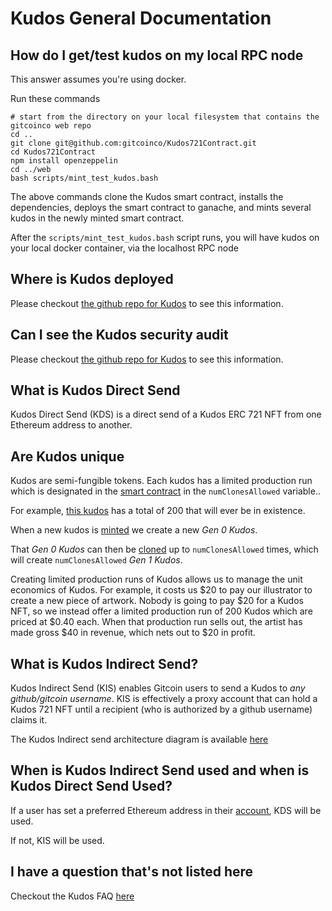 # Kudos General Documentation

## How do I get/test kudos on my local RPC node

This answer assumes you're using docker.

Run these commands

```shell
# start from the directory on your local filesystem that contains the gitcoinco web repo
cd ..
git clone git@github.com:gitcoinco/Kudos721Contract.git
cd Kudos721Contract
npm install openzeppelin
cd ../web
bash scripts/mint_test_kudos.bash
```

The above commands clone the Kudos smart contract, installs the dependencies, deploys the smart contract to ganache, and mints several kudos in the newly minted smart contract.

After the `scripts/mint_test_kudos.bash` script runs, you will have kudos on your local docker container, via the localhost RPC node

## Where is Kudos deployed

Please checkout [the github repo for Kudos](https://github.com/gitcoinco/Kudos721Contract) to see this information.

## Can I see the Kudos security audit

Please checkout [the github repo for Kudos](https://github.com/gitcoinco/Kudos721Contract) to see this information.

## What is Kudos Direct Send

Kudos Direct Send (KDS) is a direct send of a Kudos ERC 721 NFT from one Ethereum address to another.

## Are Kudos unique

Kudos are semi-fungible tokens.   Each kudos has a limited production run which is designated in the [smart contract](https://github.com/gitcoinco/Kudos721Contract/blob/19b783e50825bfc258179454990a517e84343153/contracts/Kudos.sol#L15) in the `numClonesAllowed` variable..

For example, [this kudos](https://gitcoin.co/kudos/430/resilience) has a total of 200 that will ever be in existence.

When a new kudos is [minted](https://github.com/gitcoinco/Kudos721Contract/blob/19b783e50825bfc258179454990a517e84343153/contracts/Kudos.sol#L48) we create a new *Gen 0 Kudos*.

That *Gen 0 Kudos* can then be [cloned](https://github.com/gitcoinco/Kudos721Contract/blob/19b783e50825bfc258179454990a517e84343153/contracts/Kudos.sol#L68) up to `numClonesAllowed` times, which will create `numClonesAllowed` *Gen 1 Kudos*.

Creating limited production runs of Kudos allows us to manage the unit economics of Kudos.  For example, it costs us $20 to pay our illustrator to create a new piece of artwork.  Nobody is going to pay $20 for a Kudos NFT, so we instead offer a limited production run of 200 Kudos which are priced at $0.40 each.  When that production run sells out, the artist has made gross $40 in revenue, which nets out to $20 in profit.

## What is Kudos Indirect Send?

Kudos Indirect Send (KIS) enables Gitcoin users to send a Kudos to *any github/gitcoin username*.  KIS is effectively a proxy account that can hold a Kudos 721 NFT until a recipient (who is authorized by a github username) claims it.

The Kudos Indirect send architecture diagram is available [here](https://github.com/gitcoinco/web#of-a-tip)

## When is Kudos Indirect Send used and when is Kudos Direct Send Used?

If a user has set a preferred Ethereum address in their [account](https://gitcoin.co/settings/account), KDS will be used.

If not, KIS will be used.

## I have a question that's not listed here

Checkout the Kudos FAQ [here](https://gitcoin.co/kudos/#faq)
